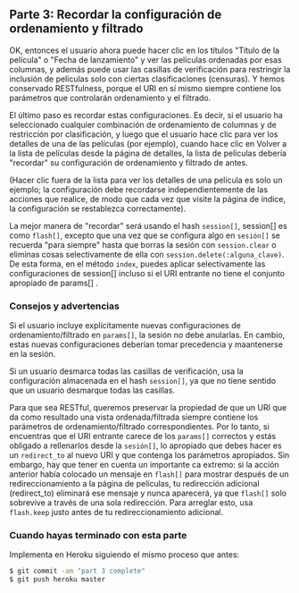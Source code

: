 
## Parte 3: Recordar la configuración de ordenamiento y filtrado

OK, entonces el usuario ahora puede hacer clic en los títulos "Título de la película" o "Fecha de lanzamiento" y ver las películas ordenadas por esas columnas, y además puede usar las casillas de verificación para restringir la inclusión de películas solo con ciertas clasificaciones (censuras). Y hemos conservado RESTfulness, porque el URI en sí mismo siempre contiene los parámetros que controlarán ordenamiento y el filtrado.

El último paso es recordar estas configuraciones. Es decir, si el usuario ha seleccionado cualquier combinación de ordenamiento de columnas y de restricción por clasificación, y luego que el usuario hace clic para ver los detalles de una de las películas (por ejemplo), cuando hace clic en Volver a la lista de películas desde la página de detalles, la lista de películas debería "recordar" su configuración de ordenamiento y filtrado de antes.

(Hacer clic fuera de la lista para ver los detalles de una película es solo un ejemplo; la configuración debe recordarse independientemente de las acciones que realice, de modo que cada vez que visite la página de índice, la configuración se restablezca correctamente).

La mejor manera de "recordar" será usando el hash `session[]`, session[] es como `flash[]`, excepto que una vez que se configura algo en `sesión[]` se recuerda "para siempre" hasta que borras la sesión con `session.clear` o eliminas cosas selectivamente de ella con `session.delete(:alguna_clave)`. De esta forma, en el método `index`, puedes aplicar selectivamente las configuraciones de session[]   incluso si el URI entrante no tiene el conjunto apropiado de params[] .

### Consejos y advertencias

Si el usuario incluye explícitamente nuevas configuraciones de ordenamiento/filtrado en `params[]`, la sesión no debe anularlas. En cambio, estas nuevas configuraciones deberían tomar precedencia y maantenerse en la sesión.

Si un usuario desmarca todas las casillas de verificación, usa la configuración almacenada en el hash `session[]`, ya que no tiene sentido que un usuario desmarque todas las casillas.

Para que sea RESTful, queremos preservar la propiedad de que un URI que da como resultado una vista ordenada/filtrada siempre contiene los parámetros de ordenamiento/filtrado correspondientes. Por lo tanto, si encuentras que el URI entrante carece de los `params[]` correctos y estás obligado a rellenarlos desde la `sesión[]`, lo apropiado que debes hacer es un `redirect_to` al nuevo URI y que contenga los parámetros apropiados. Sin embargo, hay que tener en cuenta un importante ca extremo: si la acción anterior había colocado un mensaje en `flash[]` para mostrar después de un redireccionamiento a la página de películas, tu redirección adicional (redirect_to) eliminará ese mensaje y nunca aparecerá, ya que `flash[]` solo sobrevive a través de una sola redirección. Para arreglar esto, usa `flash.keep` justo antes de tu redireccionamiento adicional.



### Cuando hayas terminado con esta parte

Implementa en Heroku siguiendo el mismo proceso que antes:

```sh
$ git commit -am "part 3 complete"
$ git push heroku master
```
